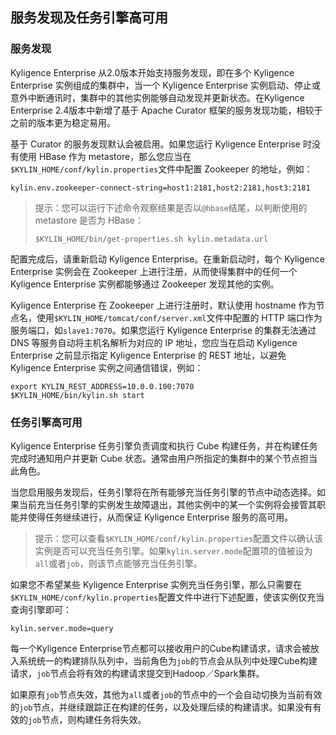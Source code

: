 ## 服务发现及任务引擎高可用

### 服务发现
Kyligence Enterprise 从2.0版本开始支持服务发现，即在多个 Kyligence Enterprise 实例组成的集群中，当一个 Kyligence Enterprise 实例启动、停止或意外中断通讯时，集群中的其他实例能够自动发现并更新状态。在Kyligence Enterprise 2.4版本中新增了基于 Apache Curator 框架的服务发现功能，相较于之前的版本更为稳定易用。

基于 Curator 的服务发现默认会被启用。如果您运行 Kyligence Enterprise 时没有使用 HBase 作为 metastore，那么您应当在`$KYLIN_HOME/conf/kylin.properties`文件中配置 Zookeeper 的地址，例如：

```properties
kylin.env.zookeeper-connect-string=host1:2181,host2:2181,host3:2181
```

> 提示：您可以运行下述命令观察结果是否以`@hbase`结尾，以判断使用的 metastore 是否为 HBase：
>
> ```shell
> $KYLIN_HOME/bin/get-properties.sh kylin.metadata.url
> ```

配置完成后，请重新启动 Kyligence Enterprise。在重新启动时，每个 Kyligence Enterprise 实例会在 Zookeeper 上进行注册，从而使得集群中的任何一个 Kyligence Enterprise 实例都能够通过 Zookeeper 发现其他的实例。

Kyligence Enterprise 在 Zookeeper 上进行注册时，默认使用 hostname 作为节点名，使用`$KYLIN_HOME/tomcat/conf/server.xml`文件中配置的 HTTP 端口作为服务端口，如`slave1:7070`。如果您运行 Kyligence Enterprise 的集群无法通过 DNS 等服务自动将主机名解析为对应的 IP 地址，您应当在启动 Kyligence Enterprise 之前显示指定 Kyligence Enterprise 的 REST 地址，以避免 Kyligence Enterprise 实例之间通信错误，例如：

```shell
export KYLIN_REST_ADDRESS=10.0.0.100:7070
$KYLIN_HOME/bin/kylin.sh start
```

### 任务引擎高可用

Kyligence Enterprise 任务引擎负责调度和执行 Cube 构建任务，并在构建任务完成时通知用户并更新 Cube 状态。通常由用户所指定的集群中的某个节点担当此角色。

当您启用服务发现后，任务引擎将在所有能够充当任务引擎的节点中动态选择。如果当前充当任务引擎的实例发生故障退出，其他实例中的某一个实例将会接管其职能并使得任务继续进行，从而保证 Kyligence Enterprise 服务的高可用。

> 提示：您可以查看`$KYLIN_HOME/conf/kylin.properties`配置文件以确认该实例是否可以充当任务引擎。如果`kylin.server.mode`配置项的值被设为`all`或者`job`，则该节点能够充当任务引擎。

如果您不希望某些 Kyligence Enterprise 实例充当任务引擎，那么只需要在`$KYLIN_HOME/conf/kylin.properties`配置文件中进行下述配置，使该实例仅充当查询引擎即可：

```properties
kylin.server.mode=query
```

每一个Kyligence Enterprise节点都可以接收用户的Cube构建请求，请求会被放入系统统一的构建排队队列中，当前角色为`job`的节点会从队列中处理Cube构建请求，`job`节点会将有效的构建请求提交到Hadoop／Spark集群。

如果原有`job`节点失效，其他为`all`或者`job`的节点中的一个会自动切换为当前有效的`job`节点，并继续跟踪正在构建的任务，以及处理后续的构建请求。如果没有有效的`job`节点，则构建任务将失效。